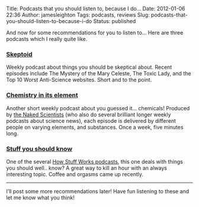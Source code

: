 Title: Podcasts that you should listen to, because I do…
Date: 2012-01-06 22:36
Author: jamesleighton
Tags: podcasts, reviews
Slug: podcasts-that-you-should-listen-to-because-i-do
Status: published

And now for some recommendations for you to listen to… Here are three podcasts which I really quite like.

### [Skeptoid](http://skeptoid.com)

Weekly podcast about things you should be skeptical about. Recent episodes include The Mystery of the Mary Celeste, The Toxic Lady, and the Top 10 Worst Anti-Science websites. Short and to the point.

### [Chemistry in its element](http://www.rsc.org/chemistryworld/podcast/element.asp)

Another short weekly podcast about you guessed it… chemicals! Produced by [the Naked Scientists](http://www.thenakedscientists.com/) (who also do several brilliant longer weekly podcasts about science news), each episode is delivered by different people on varying elements, and substances. Once a week, five minutes long.

### [Stuff you should know](http://entertainment.howstuffworks.com/hsw-shows/stuff-you-should-know-podcast.htm)

One of the several [How Stuff Works podcasts](http://entertainment.howstuffworks.com/hsw-shows), this one deals with things you should well.. know? A great way to kill an hour with an always interesting topic. Coffee and orgasms came up recently.  

------------------------------------------------------------------------

</p>
I’ll post some more recommendations later! Have fun listening to these and let me know what you think!
